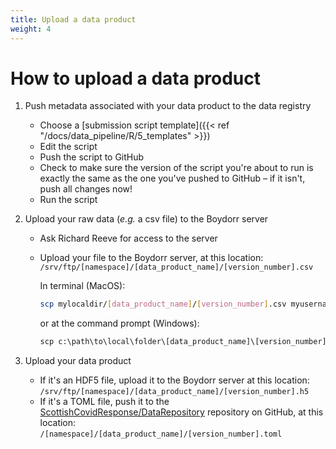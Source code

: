 ```yaml
---
title: Upload a data product
weight: 4
---
```


# How to upload a data product

1. Push metadata associated with your data product to the data registry
   * Choose a [submission script template]({{< ref "/docs/data_pipeline/R/5_templates" >}})
   * Edit the script
   * Push the script to GitHub
   * Check to make sure the version of the script you're about to run is exactly the same as the one you've pushed to GitHub – if it isn't, push all changes now!
   * Run the script

2. Upload your raw data (*e.g.* a csv file) to the Boydorr server
   * Ask Richard Reeve for access to the server
   * Upload your file to the Boydorr server, at this location:<br>
   `/srv/ftp/[namespace]/[data_product_name]/[version_number].csv`
        
     In terminal (MacOS):

     ``` bash
     scp mylocaldir/[data_product_name]/[version_number].csv myusername@boydorr.gla.ac.uk:/srv/ftp/[namespace]/[data_product_name]/[version_number].csv
     ```

     or at the command prompt (Windows):
     ``` cmd
     scp c:\path\to\local\folder\[data_product_name]\[version_number].csv myusername@boydorr.gla.ac.uk:/srv/ftp/[namespace]/[data_product]/[version_number].csv
     ```

3. Upload your data product
   * If it's an HDF5 file, upload it to the Boydorr server at this location:<br>
   `/srv/ftp/[namespace]/[data_product_name]/[version_number].h5`
   * If it's a TOML file, push it to the [ScottishCovidResponse/DataRepository](https://github.com/ScottishCovidResponse/DataRepository) repository on GitHub, at this location:<br>
   `/[namespace]/[data_product_name]/[version_number].toml`
